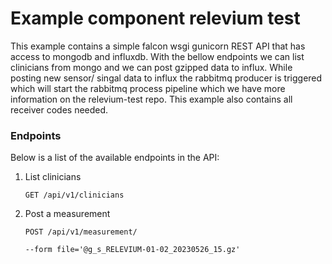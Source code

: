 # Example component relevium test

This example contains a simple falcon wsgi gunicorn REST API that has access to mongodb and influxdb. With the bellow endpoints we can list clinicians from mongo and we can post gzipped data to influx. While posting new sensor/ singal data to influx the rabbitmq producer is triggered which will start the rabbitmq process pipeline which we have more information on the relevium-test repo. This example also contains all receiver codes needed.

### Endpoints

Below is a list of the available endpoints in the API:

1. List clinicians

    `GET /api/v1/clinicians`
2. Post a measurement 

    `POST /api/v1/measurement/`

    ```
    --form file='@g_s_RELEVIUM-01-02_20230526_15.gz'
    ```